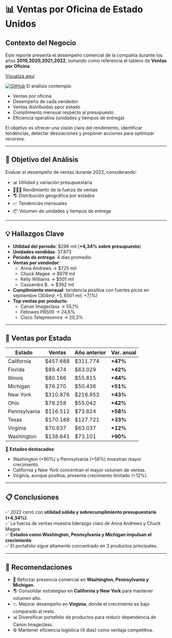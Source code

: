 # 📊 Ventas por Oficina de Estado Unidos

## Contexto del Negocio
Este reporte presenta el desempeño comercial de la compañía durante los años **2019,2020,2021,2022**, tomando como referencia el tablero de **Ventas por Oficina**.  

[Visualiza aquí](https://app.powerbi.com/view?r=eyJrIjoiZjE1OTA5YjUtZjg2OS00MWUwLWFjYzEtZjY2N2MwYWU5NDQ2IiwidCI6IjQ5ZWM5ZjUyLThlMjgtNGIyMC1hNDQxLTkyZWJmMjZjNTQ0YyIsImMiOjR9)

[![GitHub](https://cdn.jsdelivr.net/gh/devicons/devicon/icons/github/github-original.svg)](https://github.com/tu-usuario)
El análisis contempla:

- Ventas por oficina  
- Desempeño de cada vendedor  
- Ventas distribuidas ppor estado  
- Cumplimiento mensual respecto al presupuesto  
- Eficiencia operativa (unidades y tiempos de entrega)  

El objetivo es ofrecer una visión clara del rendimiento, identificar tendencias, detectar desviaciones y proponer acciones para optimizar recursos.

---

## 🎯 Objetivo del Análisis
Evaluar el desempeño de ventas durante 2022, considerando:

- 📊 Utilidad y variación presupuestaria  
- 🧑‍🤝‍🧑 Rendimiento de la fuerza de ventas  
- 🌎 Distribución geográfica por estados  
- 📈 Tendencias mensuales  
- 📦 Volumen de unidades y tiempos de entrega  

---

## 💡 Hallazgos Clave
- **Utilidad del periodo**: $286 mil (**+4,34% sobre presupuesto**)  
- **Unidades vendidas**: 37.873  
- **Periodo de entrega**: 4 días promedio  
- **Ventas por vendedor**:  
  - Anna Andrews → $725 mil  
  - Chuck Magee → $679 mil  
  - Kelly Williams → $501 mil  
  - Cassandra B. → $392 mil  
- **Cumplimiento mensual**: tendencia positiva con fuertes picos en septiembre ($304 mil; +5,6%) y noviembre ($501 mil; +7,1%)  
- **Top ventas por producto**:  
  - Canon Imageclass → 55,1%  
  - Fellowes PB500 → 24,6%  
  - Cisco Telepresence → 20,3%  

---

## 📌 Ventas por Estado

| Estado       | Ventas     | Año anterior | Var. anual |
|--------------|------------|--------------|------------|
| California   | $457.688   | $311.774     | **+47%**   |
| Florida      | $89.474    | $63.029      | **+42%**   |
| Illinois     | $80.166    | $55.815      | **+44%**   |
| Michigan     | $76.270    | $50.436      | **+51%**   |
| New York     | $310.876   | $216.953     | **+43%**   |
| Ohio         | $78.258    | $55.042      | **+42%**   |
| Pennsylvania | $116.512   | $73.824      | **+58%**   |
| Texas        | $170.188   | $127.721     | **+33%**   |
| Virginia     | $70.637    | $63.037      | **+12%**   |
| Washington   | $138.641   | $73.101      | **+90%**   |

📍 **Estados destacados**:  
- Washington (+90%) y Pennsylvania (+58%) muestran mayor crecimiento.  
- California y New York concentran el mayor volumen de ventas.  
- Virginia, aunque positiva, presenta crecimiento limitado (+12%).  

---

## 📋 Conclusiones
✅ 2022 cerró con **utilidad sólida y sobrecumplimiento presupuestario (+4,34%)**.  
✅ La fuerza de ventas muestra liderazgo claro de Anna Andrews y Chuck Magee.  
✅ **Estados como Washington, Pennsylvania y Michigan impulsan el crecimiento**.  
✅ El portafolio sigue altamente concentrado en 3 productos principales.  

---

## 🔑 Recomendaciones
- 🚀 Reforzar presencia comercial en **Washington, Pennsylvania y Michigan**.  
- 🌎 Consolidar estrategias en **California y New York** para mantener volumen alto.  
- 📉 Mejorar desempeño en **Virginia**, donde el crecimiento es bajo comparado al resto.  
- 📊 Diversificar portafolio de productos para reducir dependencia de Canon Imageclass.  
- ⚙️ Mantener eficiencia logística (4 días) como ventaja competitiva.  
